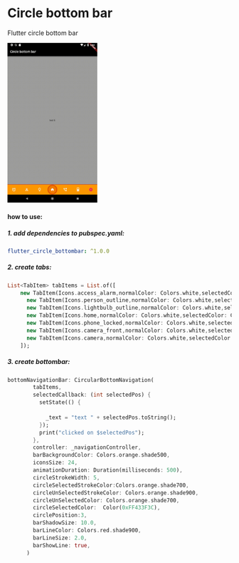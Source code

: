 # Circle bottom bar

Flutter circle bottom bar

<img  src="https://github.com/mehrtarh/flutter_circle_bottom_bar/blob/master/circle_bottom_bar.gif?raw=true" width=40% height=40% />

#### how to use:

##### 1. add dependencies to pubspec.yaml:

```yaml
flutter_circle_bottombar: ^1.0.0
```

##### 2. create tabs:
```dart
List<TabItem> tabItems = List.of([
    new TabItem(Icons.access_alarm,normalColor: Colors.white,selectedColor: Colors.yellowAccent,shadowColor: Colors.yellowAccent),
      new TabItem(Icons.person_outline,normalColor: Colors.white,selectedColor: Colors.deepOrange,shadowColor: Colors.deepOrangeAccent),
      new TabItem(Icons.lightbulb_outline,normalColor: Colors.white,selectedColor: Colors.red,shadowColor: Colors.redAccent),
      new TabItem(Icons.home,normalColor: Colors.white,selectedColor: Color(0xFF433F3C),shadowColor: Colors.yellowAccent),
      new TabItem(Icons.phone_locked,normalColor: Colors.white,selectedColor: Colors.purple,shadowColor: Colors.purpleAccent),
      new TabItem(Icons.camera_front,normalColor: Colors.white,selectedColor: Colors.deepPurple,shadowColor: Colors.deepPurpleAccent),
      new TabItem(Icons.camera,normalColor: Colors.white,selectedColor: Colors.pink,shadowColor: Colors.pinkAccent),
    ]);
```

##### 3. create bottombar:

```dart
bottomNavigationBar: CircularBottomNavigation(
        tabItems,
        selectedCallback: (int selectedPos) {
          setState(() {

            _text = "text " + selectedPos.toString();
          });
          print("clicked on $selectedPos");
        },
        controller: _navigationController,
        barBackgroundColor: Colors.orange.shade500,
        iconsSize: 24,
        animationDuration: Duration(milliseconds: 500),
        circleStrokeWidth: 5,
        circleSelectedStrokeColor:Colors.orange.shade700,
        circleUnSelectedStrokeColor: Colors.orange.shade900,
        circleUnSelectedColor: Colors.orange.shade700,
        circleSelectedColor:  Color(0xFF433F3C),
        circlePosition:3,
        barShadowSize: 10.0,
        barLineColor: Colors.red.shade900,
        barLineSize: 2.0,
        barShowLine: true,
      )
```